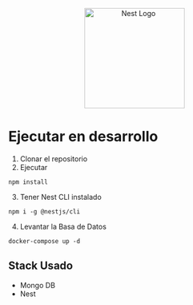 <p align="center">
  <a href="http://nestjs.com/" target="blank"><img src="https://nestjs.com/img/logo-small.svg" width="200" alt="Nest Logo" /></a>
</p>

# Ejecutar en desarrollo

1. Clonar el repositorio
2. Ejecutar
```
npm install
```
3. Tener Nest CLI instalado 
```
npm i -g @nestjs/cli
```
4. Levantar la Basa de Datos
```
docker-compose up -d
```

## Stack Usado

* Mongo DB
* Nest

